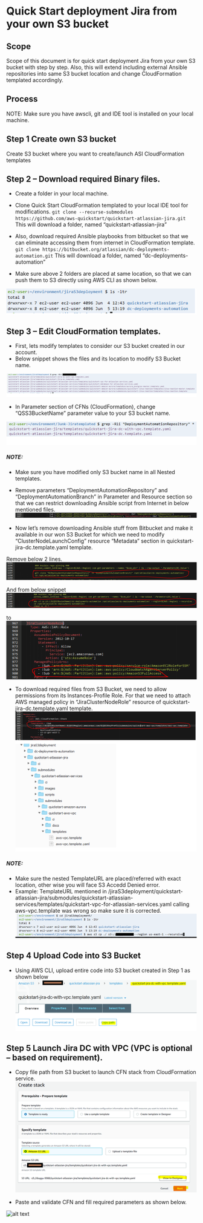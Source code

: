 # Quick Start deployment Jira from your own S3 bucket
## Scope
Scope of this document is for quick start deployment Jira from your own S3 bucket with step by step. Also, this will extend including external Ansible repositories into same S3 bucket location and change CloudFormation templated accordingly. 

## Process
NOTE: Make sure you have awscli, git and IDE tool is installed on your local machine.

## Step 1 Create own S3 bucket
Create S3 bucket where you want to create/launch ASI CloudFormation templates

## Step 2 – Download required Binary files.
* Create a folder in your local machine.
* Clone Quick Start CloudFormation templated to your local IDE tool for modifications. 
`git clone --recurse-submodules https://github.com/aws-quickstart/quickstart-atlassian-jira.git`
This will download a folder, named “quickstart-atlassian-jira”

* Also, download required Ansible playbooks from bitbucket so that we can eliminate accessing them from internet in CloudFormation template.
`git clone https://bitbucket.org/atlassian/dc-deployments-automation.git`
This will download a folder, named “dc-deployments-automation”
* Make sure above 2 folders are placed at same location, so that we can push them to S3 directly using AWS CLI as shown below.

![alt text](https://github.com/duggu-reddy/junkFiles/blob/master/file1.png)

## Step 3 – Edit CloudFormation templates. 
* First, lets modify templates to consider our S3 bucket created in our account. 
* Below snippet shows the files and its location to modify S3 Bucket name. 

![alt text](https://github.com/duggu-reddy/junkFiles/blob/master/file2.png)

* In Parameter section of CFNs (CloudFormation), change “QSS3BucketName” parameter value to your S3 bucket name.

![alt text](https://github.com/duggu-reddy/junkFiles/blob/master/file4.png)


##### NOTE: 
* Make sure you have modified only S3 bucket name in all Nested templates.
* Remove parameters “DeploymentAutomationRepository” and “DeploymentAutomationBranch” in Parameter and Resource section so that we can restrict downloading Ansible script from Internet in below mentioned files. 
![alt text](https://github.com/duggu-reddy/junkFiles/blob/master/file5.png)

* Now let’s remove downloading Ansible stuff from Bitbucket and make it available in our won S3 Bucket for which we need to modify “ClusterNodeLaunchConfig” resource “Metadata” section in quickstart-jira-dc.template.yaml template.

Remove below 2 lines. 
![alt text](https://github.com/duggu-reddy/junkFiles/blob/master/file6.png)

And from below snippet
![alt text](https://github.com/duggu-reddy/junkFiles/blob/master/file7.png)

to
![alt text](https://github.com/duggu-reddy/junkFiles/blob/master/file8.png)

* To download required files from S3 Bucket, we need to allow permissions from its Instances-Profile Role. For that we need to attach AWS managed policy in “JiraClusterNodeRole” resource of quickstart-jira-dc.template.yaml template.
![alt text](https://github.com/duggu-reddy/junkFiles/blob/master/file9.png)


##### NOTE: 
* Make sure the nested TemplateURL are placed/referred with exact location, other wise you will face S3 Accedd Denied error. 
* Example: TemplateURL mentioned in /jiraS3deployment/quickstart-atlassian-jira/submodules/quickstart-atlassian-services/templates/quickstart-vpc-for-atlassian-services.yaml calling aws-vpc.template was wrong so make sure it is corrected.
![alt text](https://github.com/duggu-reddy/junkFiles/blob/master/file10.png)


## Step 4 Upload Code into S3 Bucket
* Using AWS CLI, upload entire code into S3 bucket created in Step 1 as shown below
![alt text](https://github.com/duggu-reddy/junkFiles/blob/master/file11.png)

## Step 5 Launch Jira DC with VPC (VPC is optional – based on requirement). 
* Copy file path from S3 bucket to launch CFN stack from CloudFormation service.
![alt text](https://github.com/duggu-reddy/junkFiles/blob/master/file12.png)


* Paste and validate CFN and fill required parameters as shown below. 

![alt text](https://github.com/duggu-reddy/junkFiles/blob/master/file13.png)


